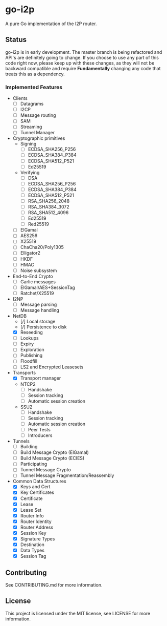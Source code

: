 # go-i2p

A pure Go implementation of the I2P router.

## Status

go-i2p is in early development. The master branch is being refactored and API's are
definitely going to change. If you choose to use any part of this code right now,
please keep up with these changes, as they will not be backward compatible and require
**Fundamentally** changing any code that treats this as a dependency.

### Implemented Features

- Clients
  - [ ] Datagrams
  - [ ] I2CP
  - [ ] Message routing
  - [ ] SAM
  - [ ] Streaming
  - [ ] Tunnel Manager
- Cryptographic primitives
  - Signing
    - [ ] ECDSA_SHA256_P256
    - [ ] ECDSA_SHA384_P384
    - [ ] ECDSA_SHA512_P521
    - [ ] Ed25519
  - Verifying
    - [ ] DSA
    - [ ] ECDSA_SHA256_P256
    - [ ] ECDSA_SHA384_P384
    - [ ] ECDSA_SHA512_P521
    - [ ] RSA_SHA256_2048
    - [ ] RSA_SHA384_3072
    - [ ] RSA_SHA512_4096
    - [ ] Ed25519
    - [ ] Red25519
  - [ ] ElGamal
  - [ ] AES256
  - [ ] X25519
  - [ ] ChaCha20/Poly1305
  - [ ] Elligator2
  - [ ] HKDF
  - [ ] HMAC
  - [ ] Noise subsystem
- End-to-End Crypto
  - [ ] Garlic messages
  - [ ] ElGamal/AES+SessionTag
  - [ ] Ratchet/X25519
- I2NP
  - [ ] Message parsing
  - [ ] Message handling
- NetDB
  - [/] Local storage
  - [/] Persistence to disk
  - [X] Reseeding
  - [ ] Lookups
  - [ ] Expiry
  - [ ] Exploration
  - [ ] Publishing
  - [ ] Floodfill
  - [ ] LS2 and Encrypted Leasesets
- Transports
  - [X] Transport manager
  - NTCP2
    - [ ] Handshake
    - [ ] Session tracking
    - [ ] Automatic session creation
  - SSU2
    - [ ] Handshake
    - [ ] Session tracking
    - [ ] Automatic session creation
    - [ ] Peer Tests
    - [ ] Introducers
- Tunnels
    - [ ] Building
    - [ ] Build Message Crypto (ElGamal)
    - [ ] Build Message Crypto (ECIES)
    - [ ] Participating
    - [ ] Tunnel Message Crypto
    - [ ] Tunnel Message Fragmentation/Reassembly
- Common Data Structures
    - [X] Keys and Cert
    - [X] Key Certificates
    - [X] Certificate
    - [X] Lease
    - [X] Lease Set
    - [X] Router Info
    - [X] Router Identity
    - [X] Router Address
    - [X] Session Key
    - [X] Signature Types
    - [X] Destination
    - [X] Data Types
    - [X] Session Tag

## Contributing

See CONTRIBUTING.md for more information.

## License

This project is licensed under the MIT license, see LICENSE for more information.
